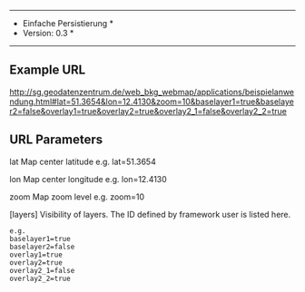 **************************
* Einfache Persistierung *
* Version: 0.3			 *
**************************

Example URL
-----------

http://sg.geodatenzentrum.de/web_bkg_webmap/applications/beispielanwendung.html#lat=51.3654&lon=12.4130&zoom=10&baselayer1=true&baselayer2=false&overlay1=true&overlay2=true&overlay2_1=false&overlay2_2=true

URL Parameters
--------------

lat
	Map center latitude
	e.g. lat=51.3654
	
lon
	Map center longitude
	e.g. lon=12.4130
	
zoom
	Map zoom level
	e.g. zoom=10
	
	
[layers]
	Visibility of layers. The ID defined by framework user is listed here.
	
	e.g.
	baselayer1=true
	baselayer2=false
	overlay1=true
	overlay2=true
	overlay2_1=false
	overlay2_2=true
	
	
